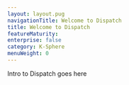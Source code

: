 ```yaml
---
layout: layout.pug
navigationTitle: Welcome to Dispatch
title: Welcome to Dispatch
featureMaturity:
enterprise: false
category: K-Sphere
menuWeight: 0
---
```


Intro to Dispatch goes here
